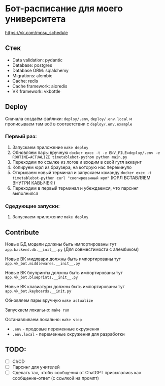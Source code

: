 # Бот-расписание для моего университета

https://vk.com/mpsu_schedule

## Стек

- Data validation: pydantic
- Database: postgres
- Database ORM: sqlalchemy
- Migrations: alembic
- Cache: redis
- Cache framework: aioredis
- VK framework: vkbottle


## Deploy

Сначала создаём файлики: `deploy/.env`, `deploy/.env.local` и прописываем там всё в соответствии с `deploy/.env.example`

### Первый раз:

1. Запускаем приложение `make deploy`
2. Обновляем пары вручную `docker exec -t -e ENV_FILE=deploy/.env -e ROUTINE=ACTUALIZE timetablebot-python python main.py`
3. Переходим по ссылке из логов и входим в свой гугл аккаунт
4. Копируем юрл из браузера, на которую нас перекинуло
5. Открываем новый терминал и запускаем команду `docker exec -t timetablebot-python curl "скопированный юрл"` (ЮРЛ ВСТАВЛЯЕМ ВНУТРИ КАВЫЧЕК!)
6. Переходим в первый терминал и убеждаемся, что парсинг выполнился


### Сдедующие запуски:

1. Запускаем приложение `make deploy`


## Contribute

Новые БД модели должны быть импортированы тут `app.backend.db.__init__.py`  (Для совместимости с алембиком)

Новые ВК мидлвари должны быть импортированы тут `app.vk_bot.middlewares.__init__.py`

Новые ВК блупринты должны быть импортированы тут `app.vk_bot.blueprints.__init__.py`

Новые ВК клавиатуры должны быть импортированы тут `app.vk_bot.keyboards.__init.py`

Обновляем пары вручную `make actualize`

Запускаем локально: `make run`

Останавливаем локально: `make stop`

- `.env` - продовые переменные окружения
- `.env.local` - переменные окружения для разработки

## TODO:

- [ ] CI/CD
- [ ] Парсинг для учителей
- [ ] Сделать так, чтобы сообщения от ChatGPT присылались как сообщение-ответ (с ссылкой на промпт)